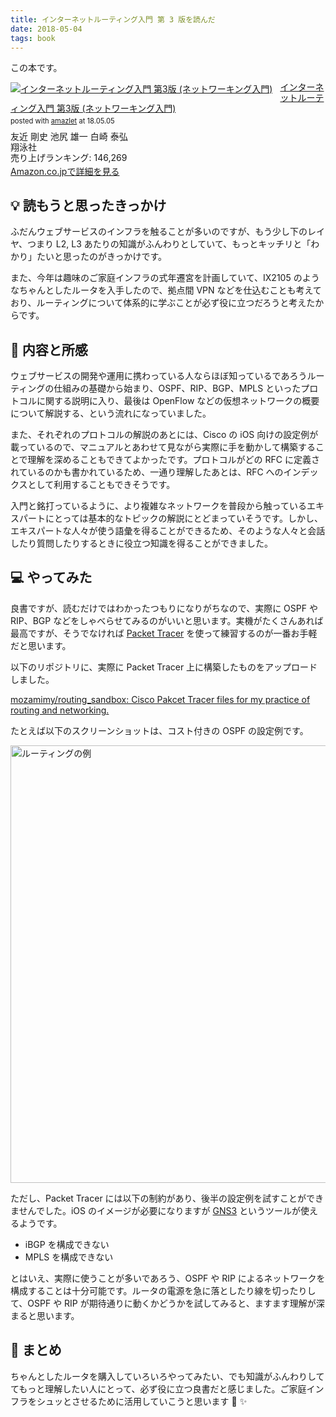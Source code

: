 ```yaml
---
title: インターネットルーティング入門 第 3 版を読んだ
date: 2018-05-04
tags: book
---
```


この本です。

<div class="amazlet-box" style="margin-bottom:0px;"><div class="amazlet-image" style="float:left;margin:0px 12px 1px 0px;"><a href="http://www.amazon.co.jp/exec/obidos/ASIN/4798134813" name="amazletlink" target="_blank"><img src="https://images-fe.ssl-images-amazon.com/images/I/51m7n6f4rbL._SL160_.jpg" alt="インターネットルーティング入門 第3版 (ネットワーキング入門)" style="border: none;" /></a></div><div class="amazlet-info" style="line-height:120%; margin-bottom: 10px"><div class="amazlet-name" style="margin-bottom:10px;line-height:120%"><a href="http://www.amazon.co.jp/exec/obidos/ASIN/4798134813" name="amazletlink" target="_blank">インターネットルーティング入門 第3版 (ネットワーキング入門)</a><div class="amazlet-powered-date" style="font-size:80%;margin-top:5px;line-height:120%">posted with <a href="http://www.amazlet.com/" title="amazlet" target="_blank">amazlet</a> at 18.05.05</div></div><div class="amazlet-detail">友近 剛史 池尻 雄一 白崎 泰弘 <br />翔泳社 <br />売り上げランキング: 146,269<br /></div><div class="amazlet-sub-info" style="float: left;"><div class="amazlet-link" style="margin-top: 5px"><a href="http://www.amazon.co.jp/exec/obidos/ASIN/4798134813" name="amazletlink" target="_blank">Amazon.co.jpで詳細を見る</a></div></div></div><div class="amazlet-footer" style="clear: left"></div></div>

## :bulb: 読もうと思ったきっかけ

ふだんウェブサービスのインフラを触ることが多いのですが、もう少し下のレイヤ、つまり L2, L3 あたりの知識がふんわりとしていて、もっとキッチリと「わかり」たいと思ったのがきっかけです。

また、今年は趣味のご家庭インフラの式年遷宮を計画していて、IX2105 のようなちゃんとしたルータを入手したので、拠点間 VPN などを仕込むことも考えており、ルーティングについて体系的に学ぶことが必ず役に立つだろうと考えたからです。

## :book: 内容と所感

ウェブサービスの開発や運用に携わっている人ならほぼ知っているであろうルーティングの仕組みの基礎から始まり、OSPF、RIP、BGP、MPLS といったプロトコルに関する説明に入り、最後は OpenFlow などの仮想ネットワークの概要について解説する、という流れになっていました。

また、それぞれのプロトコルの解説のあとには、Cisco の iOS 向けの設定例が載っているので、マニュアルとあわせて見ながら実際に手を動かして構築することで理解を深めることもできてよかったです。プロトコルがどの RFC に定義されているのかも書かれているため、一通り理解したあとは、RFC へのインデックスとして利用することもできそうです。

入門と銘打っているように、より複雑なネットワークを普段から触っているエキスパートにとっては基本的なトピックの解説にとどまっていそうです。しかし、エキスパートな人々が使う語彙を得ることができるため、そのような人々と会話したり質問したりするときに役立つ知識を得ることができました。

## :computer: やってみた

良書ですが、読むだけではわかったつもりになりがちなので、実際に OSPF や RIP、BGP などをしゃべらせてみるのがいいと思います。実機がたくさんあれば最高ですが、そうでなければ [Packet Tracer](https://www.netacad.com/courses/packet-tracer) を使って練習するのが一番お手軽だと思います。

以下のリポジトリに、実際に Packet Tracer 上に構築したものをアップロードしました。

[mozamimy/routing_sandbox: Cisco Pakcet Tracer files for my practice of routing and networking.](https://github.com/mozamimy/routing_sandbox)

たとえば以下のスクリーンショットは、コスト付きの OSPF の設定例です。

<a href="/2018/05/04/internet_routing/internet_routing_3.3.4.png">
<img alt='ルーティングの例' src='/2018/05/04/internet_routing/internet_routing_3.3.4.png' style="width: 700px;">
</a>

ただし、Packet Tracer には以下の制約があり、後半の設定例を試すことができませんでした。iOS のイメージが必要になりますが [GNS3](https://www.gns3.com/) というツールが使えるようです。

- iBGP を構成できない
- MPLS を構成できない

とはいえ、実際に使うことが多いであろう、OSPF や RIP によるネットワークを構成することは十分可能です。ルータの電源を急に落としたり線を切ったりして、OSPF や RIP が期待通りに動くかどうかを試してみると、ますます理解が深まると思います。

## :triumph: まとめ

ちゃんとしたルータを購入していろいろやってみたい、でも知識がふんわりしててもっと理解したい人にとって、必ず役に立つ良書だと感じました。ご家庭インフラをシュッとさせるために活用していこうと思います :rabbit: :sparkles:
